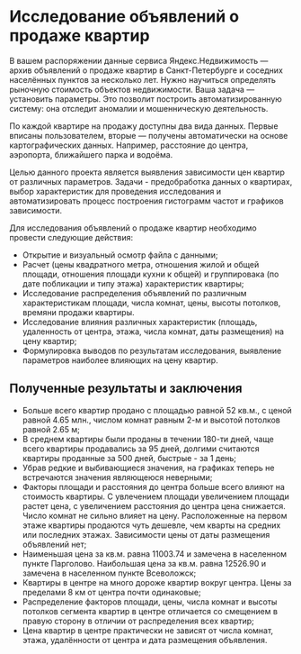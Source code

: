 # Исследование объявлений о продаже квартир

В вашем распоряжении данные сервиса Яндекс.Недвижимость — архив объявлений о продаже квартир в Санкт-Петербурге и соседних населённых пунктов за несколько лет. Нужно научиться определять рыночную стоимость объектов недвижимости. Ваша задача — установить параметры. Это позволит построить автоматизированную систему: она отследит аномалии и мошенническую деятельность. 

По каждой квартире на продажу доступны два вида данных. Первые вписаны пользователем, вторые — получены автоматически на основе картографических данных. Например, расстояние до центра, аэропорта, ближайшего парка и водоёма. 

Целью данного проекта является выявления зависимости цен квартир от различных параметров. Задачи - предобработка данных о квартирах, выбор характеристик для проведения исследования и автоматизировать процесс построения гистограмм частот и графиков зависимости.

Для исследования объявлений о продаже квартир необходимо провести следующие действия:
- Открытие и визуальный осмотр файла с данными;
- Расчет (цены квадратного метра, отношения жилой и общей площади, отношения площади кухни к общей)  и группировака (по дате побликации и типу этажа) характеристик квартиры;
- Исследование распределения объявлений по различным характеристикам площади, числа комнат, цены, высоты потолков, времяни продажи квартиры. 
- Исследование влияния различных характеристик (площадь, удаленность от центра, этажа, числа комнат, даты размещения) на цену квартир;
- Формулировка выводов по результатам исследования, выявление параметров наиболее влияющих на цену квартир.

## Полученные результаты и заключения

* Больше всего квартир продано с площадью равной 52 кв.м., с ценой равной 4.65 млн., числом комнат равным 2-м и высотой потолков равной 2.65 м;
* В среднем квартиры были проданы в течении 180-ти дней, чаще всего квартиры продавались за 95 дней, долгими считаются квартиры проданные за 500 дней, быстрые - за 1 день;
* Убрав редкие и выбивающиеся значения, на графиках теперь не встречаются значения являющеюся неверными;
* Факторы площади и расстояния до центра больше всего влияют на стоимость квартиры. С увлечением площади увеличением площади растет цена, с увеличением расстояния до центра цена снижается. Число комнат не сильно влияет на цену. Расположенные на первом этаже квартиры продаются чуть дешевле, чем кварты на средних или последних этажах. Зависимости цены от даты размещения объявлений нет;
* Наименьшая цена за кв.м. равна 11003.74 и замечена в населенном пункте Парголово. Наибольшая цена за кв.м. равна 12526.90 и замечена в населенном пункте Всеволожск;
* Квартиры в центре на много дороже квартир вокруг центра. Цены за пределами 8 км от центра почти одинаковые;
* Распределение факторов площади, цены, числа комнат и высоты потолков сегмента квартир в центре отличается со смещением в правую сторону в отличии от распределения всех квартир;
* Цена квартир в центре практически не зависят от числа комнат, этажа, удалённости от центра и дата размещения объявления.
